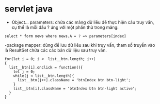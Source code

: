 # servlet java

- Object... parameters: chứa các mảng dữ liễu để thực hiện câu truy vẩn, cụ thể là mỗi dấu ? ứng với một phần thử trong mảng.

`
 select * form news where news.A = ? => parameters[index]
`

-package mapper: dùng để lưu dữ liêu sau khi truy vấn, tham số truyền vào là ResultSet chứa các các bản dữ liệu sau truy vấn.

```
for(let i = 0; i <  list__btn.length; i++)
{
  list__btn[i].onclick = function(){
    let j = 0;
    while(j < list__btn.length){
      list__btn[j++].className = 'btnIndex btn btn-light';
    }
    list__btn[i].className = 'btnIndex btn btn-light active';
  }
}
```
